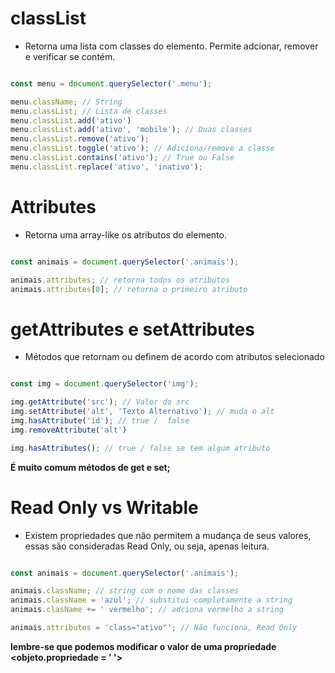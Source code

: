 # classList

* Retorna uma lista com classes do elemento. Permite adcionar, remover e verificar se contém.

````js

const menu = document.querySelector('.menu');

menu.className; // String
menu.classList; // Lista de classes
menu.classList.add('ativo')
menu.classList.add('ativo', 'mobile'); // Duas classes
menu.classList.remove('ativo');
menu.classList.toggle('ativo'); // Adiciona/remove a classe
menu.classList.contains('ativo'); // True ou False
menu.classList.replace('ativo', 'inativo');
````

# Attributes

* Retorna uma array-like os atributos do elemento.

````js

const animais = document.querySelector('.animais');

animais.attributes; // retorna todos os atributos
animais.attributes[0]; // retorna o primeiro atributo
````
# getAttributes e setAttributes

* Métodos que retornam ou definem de acordo com atributos selecionado

````js

const img = document.querySelector('img');

img.getAttribute('src'); // Valor do src
img.setAttribute('alt', 'Texto Alternativo'); // muda o alt
img.hasAttribute('id'); // true /  false
img.removeAttribute('alt')

img.hasAttributes(); // true / false se tem algum atributo
````
**É muito comum métodos de get e set;**

# Read Only vs Writable

* Existem propriedades que não permitem a mudança de seus valores, essas são consideradas Read Only, ou seja, apenas leitura.

````js 

const animais = document.querySelector('.animais');

animais.className; // string com o nome das classes
animais.className = 'azul'; // substitui completamente a string
animais.clasName += ' vermelho'; // adciona vermelho a string 

animais.attributes = 'class="ativo"'; // Não funciona, Read Only
````

**lembre-se que podemos modificar o valor de uma propriedade <objeto.propriedade = ' '>**

 